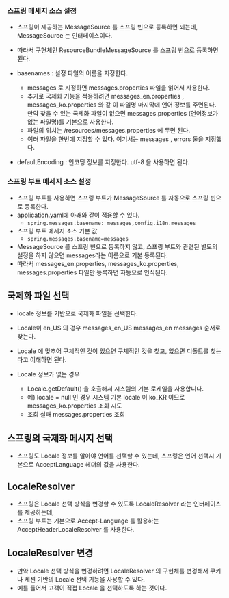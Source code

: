 ### 스프링 메세지 소스 설정
* 스프링이 제공하는 MessageSource 를 스프링 빈으로 등록하면 되는데, MessageSource 는 인터페이스이다. 
* 따라서 구현체인 ResourceBundleMessageSource 를 스프링 빈으로 등록하면 된다.

* basenames : 설정 파일의 이름을 지정한다.
  * messages 로 지정하면 messages.properties 파일을 읽어서 사용한다.
  * 추가로 국제화 기능을 적용하려면 messages_en.properties , messages_ko.properties 와 같
  이 파일명 마지막에 언어 정보를 주면된다. 만약 찾을 수 있는 국제화 파일이 없으면 messages.properties (언어정보가 없는 파일명)를 기본으로 사용한다.
  * 파일의 위치는 /resources/messages.properties 에 두면 된다.
  * 여러 파일을 한번에 지정할 수 있다. 여기서는 messages , errors 둘을 지정했다.
* defaultEncoding : 인코딩 정보를 지정한다. utf-8 을 사용하면 된다.

### 스프링 부트 메세지 소스 설정
* 스프링 부트를 사용하면 스프링 부트가 MessageSource 를 자동으로 스프링 빈으로 등록한다.
* application.yaml에 아래와 같이 적용할 수 있다.
  * ```spring.messages.basename: messages,config.i18n.messages```
* 스프링 부트 메세지 소스 기본 값
  * ```spring.messages.basename=messages```
* MessageSource 를 스프링 빈으로 등록하지 않고, 스프링 부트와 관련된 별도의 설정을 하지 않으면 messages라는 이름으로 기본 등록된다. 
* 따라서 messages_en.properties, messages_ko.properties, messages.properties 파일만 등록하면 자동으로 인식된다.

## 국제화 파일 선택
* locale 정보를 기반으로 국제화 파일을 선택한다.
* Locale이 en_US 의 경우 messages_en_US messages_en messages 순서로 찾는다.
* Locale 에 맞추어 구체적인 것이 있으면 구체적인 것을 찾고, 없으면 디폴트를 찾는다고 이해하면 된다.

* Locale 정보가 없는 경우
  * Locale.getDefault() 을 호출해서 시스템의 기본 로케일을 사용합니다.
  * 예) locale = null 인 경우 시스템 기본 locale 이 ko_KR 이므로 messages_ko.properties 조회 시도
  * 조회 실패 messages.properties 조회

## 스프링의 국제화 메시지 선택
* 스프링도 Locale 정보를 알아야 언어를 선택할 수 있는데, 스프링은 언어 선택시 기본으로 AcceptLanguage 헤더의 값을 사용한다.

## LocaleResolver
* 스프링은 Locale 선택 방식을 변경할 수 있도록 LocaleResolver 라는 인터페이스를 제공하는데, 
* 스프링 부트는 기본으로 Accept-Language 를 활용하는 AcceptHeaderLocaleResolver 를 사용한다.

## LocaleResolver 변경
* 만약 Locale 선택 방식을 변경하려면 LocaleResolver 의 구현체를 변경해서 쿠키나 세션 기반의 Locale 선택 기능을 사용할 수 있다. 
* 예를 들어서 고객이 직접 Locale 을 선택하도록 하는 것이다.